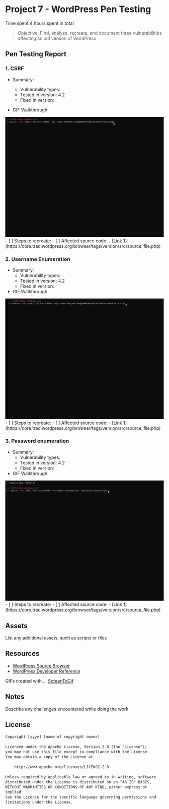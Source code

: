 # Project 7 - WordPress Pen Testing

Time spent:4 hours spent in total

> Objective: Find, analyze, recreate, and document three vulnerabilities affecting an old version of WordPress

## Pen Testing Report

### 1. CSRF

- Summary: 
  - Vulnerability types:
  - Tested in version: 4.2
  - Fixed in version: 
  
- GIF Walkthrough: 
<img src="csrf.gif" alt="Username Enumeration exploit">
- [ ] Steps to recreate: 
- [ ] Affected source code:
  - [Link 1](https://core.trac.wordpress.org/browser/tags/version/src/source_file.php)
  
### 2. Username Enumeration

- Summary: 
  - Vulnerability types:
  - Tested in version: 4.2
  - Fixed in version: 
- GIF Walkthrough:
<img src="username_enumeration.gif" alt="Username Enumeration exploit">
- [ ] Steps to recreate: 
- [ ] Affected source code:
  - [Link 1](https://core.trac.wordpress.org/browser/tags/version/src/source_file.php)

### 3. Password enumeration

- Summary: 
  - Vulnerability types:
  - Tested in version: 4.2
  - Fixed in version: 
- GIF Walkthrough: 
<img src="password_enumeration.gif" alt="Username Enumeration exploit">
- [ ] Steps to recreate: 
- [ ] Affected source code:
  - [Link 1](https://core.trac.wordpress.org/browser/tags/version/src/source_file.php)


## Assets

List any additional assets, such as scripts or files

## Resources

- [WordPress Source Browser](https://core.trac.wordpress.org/browser/)
- [WordPress Developer Reference](https://developer.wordpress.org/reference/)

GIFs created with  ...
[ScreenToGif](https://www.screentogif.com/) 

## Notes

Describe any challenges encountered while doing the work

## License

    Copyright [yyyy] [name of copyright owner]

    Licensed under the Apache License, Version 2.0 (the "License");
    you may not use this file except in compliance with the License.
    You may obtain a copy of the License at

        http://www.apache.org/licenses/LICENSE-2.0

    Unless required by applicable law or agreed to in writing, software
    distributed under the License is distributed on an "AS IS" BASIS,
    WITHOUT WARRANTIES OR CONDITIONS OF ANY KIND, either express or implied.
    See the License for the specific language governing permissions and
    limitations under the License.
